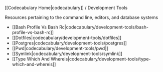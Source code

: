 <!-- ---title: Development Tools -->

[[Codecabulary Home|codecabulary]] / Development Tools

Resources pertaining to the command line, editors, and database systems

* [[Bash Profile Vs Bash Rc|codecabulary/development-tools/bash-profile-vs-bash-rc]]
* [[Dotfiles|codecabulary/development-tools/dotfiles]]
* [[Postgres|codecabulary/development-tools/postgres]]
* [[Pwd|codecabulary/development-tools/pwd]]
* [[Symlink|codecabulary/development-tools/symlink]]
* [[Type Which And Whereis|codecabulary/development-tools/type-which-and-whereis]]
